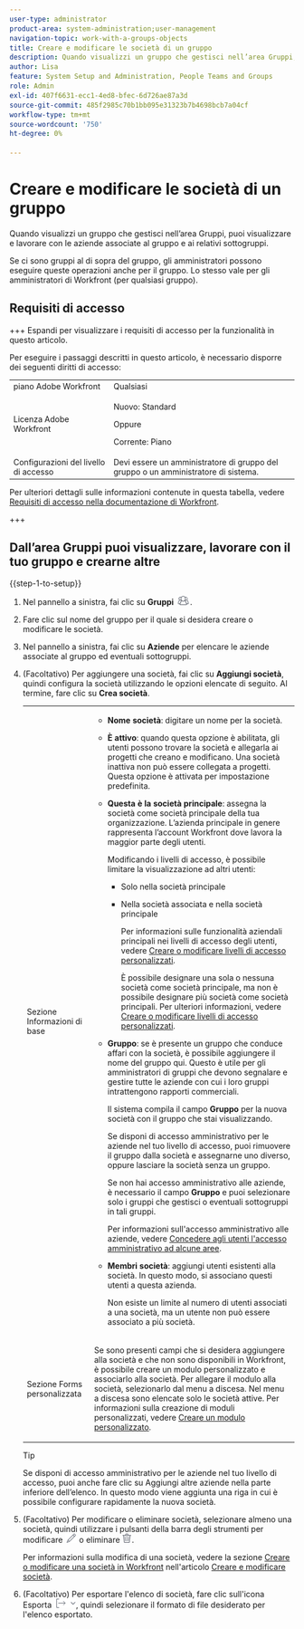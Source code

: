 ```yaml
---
user-type: administrator
product-area: system-administration;user-management
navigation-topic: work-with-a-groups-objects
title: Creare e modificare le società di un gruppo
description: Quando visualizzi un gruppo che gestisci nell’area Gruppi, puoi visualizzare e lavorare con le aziende associate al gruppo e ai relativi sottogruppi.
author: Lisa
feature: System Setup and Administration, People Teams and Groups
role: Admin
exl-id: 407f6631-ecc1-4ed8-bfec-6d726ae87a3d
source-git-commit: 485f2985c70b1bb095e31323b7b4698bcb7a04cf
workflow-type: tm+mt
source-wordcount: '750'
ht-degree: 0%

---
```


# Creare e modificare le società di un gruppo

Quando visualizzi un gruppo che gestisci nell’area Gruppi, puoi visualizzare e lavorare con le aziende associate al gruppo e ai relativi sottogruppi.

Se ci sono gruppi al di sopra del gruppo, gli amministratori possono eseguire queste operazioni anche per il gruppo. Lo stesso vale per gli amministratori di Workfront (per qualsiasi gruppo).

## Requisiti di accesso

+++ Espandi per visualizzare i requisiti di accesso per la funzionalità in questo articolo.

Per eseguire i passaggi descritti in questo articolo, è necessario disporre dei seguenti diritti di accesso:

<table style="table-layout:auto"> 
 <col> 
 <col> 
 <tbody> 
  <tr> 
   <td role="rowheader">piano Adobe Workfront</td> 
   <td>Qualsiasi</td> 
  </tr> 
  <tr> 
   <td role="rowheader">Licenza Adobe Workfront</td>
   <td><p>Nuovo: Standard</p>
       <p>Oppure</p>
       <p>Corrente: Piano</p></td>
  <tr> 
   <td role="rowheader">Configurazioni del livello di accesso</td> 
   <td>Devi essere un amministratore di gruppo del gruppo o un amministratore di sistema.</td>
  </tr>
  </tr> 
 </tbody> 
</table>

Per ulteriori dettagli sulle informazioni contenute in questa tabella, vedere [Requisiti di accesso nella documentazione di Workfront](/help/quicksilver/administration-and-setup/add-users/access-levels-and-object-permissions/access-level-requirements-in-documentation.md).

+++

## Dall’area Gruppi puoi visualizzare, lavorare con il tuo gruppo e crearne altre

{{step-1-to-setup}}

1. Nel pannello a sinistra, fai clic su **Gruppi** ![Gruppi](assets/groups-icon.png).

1. Fare clic sul nome del gruppo per il quale si desidera creare o modificare le società.
1. Nel pannello a sinistra, fai clic su **Aziende** per elencare le aziende associate al gruppo ed eventuali sottogruppi.
1. (Facoltativo) Per aggiungere una società, fai clic su **Aggiungi società**, quindi configura la società utilizzando le opzioni elencate di seguito. Al termine, fare clic su **Crea società**.

   <table style="table-layout:auto"> 
    <col> 
    <col> 
    <tbody> 
     <tr> 
      <td role="rowheader">Sezione Informazioni di base</td> 
      <td> 
       <ul> 
        <li> <p><b>Nome società</b>: digitare un nome per la società.</p> </li> 
        <li> <p><b>È attivo</b>: quando questa opzione è abilitata, gli utenti possono trovare la società e allegarla ai progetti che creano e modificano. Una società inattiva non può essere collegata a progetti. Questa opzione è attivata per impostazione predefinita.</p> </li> 
        <li> <p><b>Questa è la società principale</b>: assegna la società come società principale della tua organizzazione. L’azienda principale in genere rappresenta l’account Workfront dove lavora la maggior parte degli utenti.</p> <p>Modificando i livelli di accesso, è possibile limitare la visualizzazione ad altri utenti:</p> 
         <ul> 
          <li>Solo nella società principale</li> 
          <li> <p>Nella società associata e nella società principale</p> <p>Per informazioni sulle funzionalità aziendali principali nei livelli di accesso degli utenti, vedere <a href="../../../administration-and-setup/add-users/configure-and-grant-access/create-modify-access-levels.md" class="MCXref xref" data-mc-variable-override="">Creare o modificare livelli di accesso personalizzati</a>.</p> <p>È possibile designare una sola o nessuna società come società principale, ma non è possibile designare più società come società principali. Per ulteriori informazioni, vedere <a href="../../../administration-and-setup/add-users/configure-and-grant-access/create-modify-access-levels.md" class="MCXref xref" data-mc-variable-override="">Creare o modificare livelli di accesso personalizzati</a>.</p> </li> 
         </ul> </li> 
        <li> <p><b>Gruppo</b>: se è presente un gruppo che conduce affari con la società, è possibile aggiungere il nome del gruppo qui. Questo è utile per gli amministratori di gruppi che devono segnalare e gestire tutte le aziende con cui i loro gruppi intrattengono rapporti commerciali.</p> <p data-mc-conditions="SnippetConditions-wf-groups.groups">Il sistema compila il campo <strong>Gruppo</strong> per la nuova società con il gruppo che stai visualizzando.</p> <p data-mc-conditions="SnippetConditions-wf-groups.groups">Se disponi di accesso amministrativo per le aziende nel tuo livello di accesso, puoi rimuovere il gruppo dalla società e assegnarne uno diverso, oppure lasciare la società senza un gruppo.</p> <p data-mc-conditions="SnippetConditions-wf-groups.groups">Se non hai accesso amministrativo alle aziende, è necessario il campo <strong>Gruppo</strong> e puoi selezionare solo i gruppi che gestisci o eventuali sottogruppi in tali gruppi.</p> <p data-mc-conditions="SnippetConditions-wf-groups.groups">Per informazioni sull'accesso amministrativo alle aziende, vedere <a href="../../../administration-and-setup/add-users/configure-and-grant-access/grant-users-admin-access-certain-areas.md" class="MCXref xref" data-mc-variable-override="">Concedere agli utenti l'accesso amministrativo ad alcune aree</a>.</p> </li> 
        <li> <p><b>Membri società</b>: aggiungi utenti esistenti alla società. In questo modo, si associano questi utenti a questa azienda.</p> <p>Non esiste un limite al numero di utenti associati a una società, ma un utente non può essere associato a più società.</p> </li> 
       </ul> </td> 
     </tr>
     <tr> 
      <td role="rowheader">Sezione Forms personalizzata</td> 
      <td> <p>Se sono presenti campi che si desidera aggiungere alla società e che non sono disponibili in Workfront, è possibile creare un modulo personalizzato e associarlo alla società. Per allegare il modulo alla società, selezionarlo dal menu a discesa. Nel menu a discesa sono elencate solo le società attive. Per informazioni sulla creazione di moduli personalizzati, vedere <a href="/help/quicksilver/administration-and-setup/customize-workfront/create-manage-custom-forms/form-designer/design-a-form/design-a-form.md">Creare un modulo personalizzato</a>. </p> </td> 
     </tr> 
    </tbody> 
   </table>

   >[!TIP]
   >
   >Se disponi di accesso amministrativo per le aziende nel tuo livello di accesso, puoi anche fare clic su Aggiungi altre aziende nella parte inferiore dell’elenco. In questo modo viene aggiunta una riga in cui è possibile configurare rapidamente la nuova società.

1. (Facoltativo) Per modificare o eliminare società, selezionare almeno una società, quindi utilizzare i pulsanti della barra degli strumenti per modificare ![icona Modifica](assets/edit-icon.png) o eliminare ![icona Elimina](assets/delete.png).

   Per informazioni sulla modifica di una società, vedere la sezione [Creare o modificare una società in Workfront](../../../administration-and-setup/set-up-workfront/organizational-setup/create-and-edit-companies.md#adding-a-company-to-workfront) nell&#39;articolo [Creare e modificare società](../../../administration-and-setup/set-up-workfront/organizational-setup/create-and-edit-companies.md).

1. (Facoltativo) Per esportare l&#39;elenco di società, fare clic sull&#39;icona Esporta ![icona Esporta](assets/export.png), quindi selezionare il formato di file desiderato per l&#39;elenco esportato.
